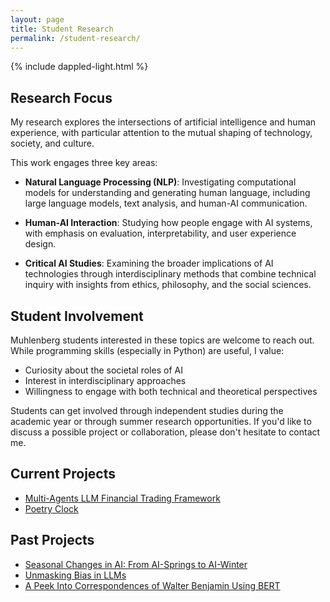 ```yaml
---
layout: page
title: Student Research
permalink: /student-research/
---
```

{% include dappled-light.html %}

## Research Focus

My research explores the intersections of artificial intelligence and human experience, with particular attention to the mutual shaping of technology, society, and culture.

This work engages three key areas:

* **Natural Language Processing (NLP)**: Investigating computational models for understanding and generating human language, including large language models, text analysis, and human-AI communication.

* **Human-AI Interaction**: Studying how people engage with AI systems, with emphasis on evaluation, interpretability, and user experience design.

* **Critical AI Studies**: Examining the broader implications of AI technologies through interdisciplinary methods that combine technical inquiry with insights from ethics, philosophy, and the social sciences.

## Student Involvement

Muhlenberg students interested in these topics are welcome to reach out. While programming skills (especially in Python) are useful, I value:

* Curiosity about the societal roles of AI
* Interest in interdisciplinary approaches
* Willingness to engage with both technical and theoretical perspectives

Students can get involved through independent studies during the academic year or through summer research opportunities. If you'd like to discuss a possible project or collaboration, please don't hesitate to contact me.

## Current Projects

- [Multi-Agents LLM Financial Trading Framework](/projects/multi-agents-llm-financial-trading-framework)
- [Poetry Clock](/projects/poetry-clock)

## Past Projects
- [Seasonal Changes in AI: From AI-Springs to AI-Winter](/projects/ai-seasons)
- [Unmasking Bias in LLMs](/projects/unmask-bias-llms)
- [A Peek Into Correspondences of Walter Benjamin Using BERT](/projects/walter-benjamin)

